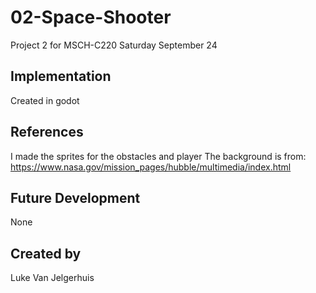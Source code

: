 # 02-Space-Shooter
Project 2 for MSCH-C220
Saturday September 24
## Implementation
Created in godot
## References
I made the sprites for the obstacles and player
The background is from:
https://www.nasa.gov/mission_pages/hubble/multimedia/index.html
## Future Development
None
## Created by
Luke Van Jelgerhuis

